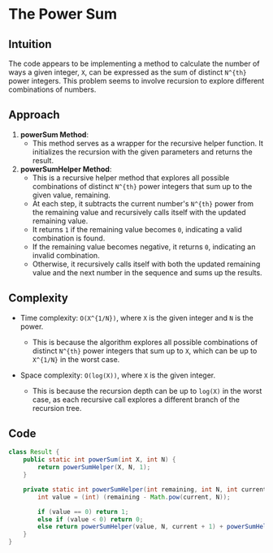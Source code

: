 # The Power Sum

## Intuition

The code appears to be implementing a method to calculate the number of ways a given integer, `X`, can be expressed as the sum of distinct `N^{th}` power integers. This problem seems to involve recursion to explore different combinations of numbers.

## Approach

1. **powerSum Method**:
   - This method serves as a wrapper for the recursive helper function. It initializes the recursion with the given parameters and returns the result.
2. **powerSumHelper Method**:
   - This is a recursive helper method that explores all possible combinations of distinct `N^{th}` power integers that sum up to the given value, remaining.
   - At each step, it subtracts the current number's `N^{th}` power from the remaining value and recursively calls itself with the updated remaining value.
   - It returns `1` if the remaining value becomes `0`, indicating a valid combination is found.
   - If the remaining value becomes negative, it returns `0`, indicating an invalid combination.
   - Otherwise, it recursively calls itself with both the updated remaining value and the next number in the sequence and sums up the results.

## Complexity

- Time complexity: `O(X^{1/N})`, where `X` is the given integer and `N` is the power.

  - This is because the algorithm explores all possible combinations of distinct `N^{th}` power integers that sum up to `X`, which can be up to `X^{1/N}` in the worst case.

- Space complexity: `O(log(X))`, where `X` is the given integer.
  - This is because the recursion depth can be up to `log(X)` in the worst case, as each recursive call explores a different branch of the recursion tree.

## Code

```java
class Result {
    public static int powerSum(int X, int N) {
        return powerSumHelper(X, N, 1);
    }

    private static int powerSumHelper(int remaining, int N, int current) {
        int value = (int) (remaining - Math.pow(current, N));

        if (value == 0) return 1;
        else if (value < 0) return 0;
        else return powerSumHelper(value, N, current + 1) + powerSumHelper(remaining, N, current + 1);
    }
}
```
